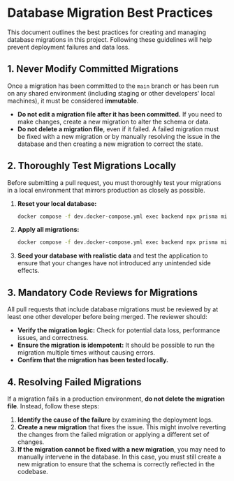 # Database Migration Best Practices

This document outlines the best practices for creating and managing database migrations in this project. Following these guidelines will help prevent deployment failures and data loss.

## 1. Never Modify Committed Migrations

Once a migration has been committed to the `main` branch or has been run on any shared environment (including staging or other developers' local machines), it must be considered **immutable**. 

* **Do not edit a migration file after it has been committed.** If you need to make changes, create a new migration to alter the schema or data.
* **Do not delete a migration file**, even if it failed. A failed migration must be fixed with a new migration or by manually resolving the issue in the database and then creating a new migration to correct the state.

## 2. Thoroughly Test Migrations Locally

Before submitting a pull request, you must thoroughly test your migrations in a local environment that mirrors production as closely as possible.

1. **Reset your local database:**
   ```bash
   docker compose -f dev.docker-compose.yml exec backend npx prisma migrate reset --force
   ```
2. **Apply all migrations:**
   ```bash
   docker compose -f dev.docker-compose.yml exec backend npx prisma migrate deploy
   ```
3. **Seed your database with realistic data** and test the application to ensure that your changes have not introduced any unintended side effects.

## 3. Mandatory Code Reviews for Migrations

All pull requests that include database migrations must be reviewed by at least one other developer before being merged. The reviewer should:

* **Verify the migration logic:** Check for potential data loss, performance issues, and correctness.
* **Ensure the migration is idempotent:** It should be possible to run the migration multiple times without causing errors.
* **Confirm that the migration has been tested locally.**

## 4. Resolving Failed Migrations

If a migration fails in a production environment, **do not delete the migration file**. Instead, follow these steps:

1. **Identify the cause of the failure** by examining the deployment logs.
2. **Create a new migration** that fixes the issue. This might involve reverting the changes from the failed migration or applying a different set of changes.
3. **If the migration cannot be fixed with a new migration**, you may need to manually intervene in the database. In this case, you must still create a new migration to ensure that the schema is correctly reflected in the codebase.
